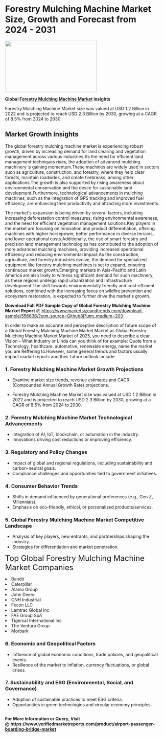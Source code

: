 <H1>Forestry Mulching Machine Market Size, Growth and Forecast from 2024 - 2031</H1><img class="aligncenter size-medium wp-image-584254" src="https://thirdeyenews.in/wp-content/uploads/2024/09/Global-Market-Research-300x168.jpeg" alt="" width="300" height="168" /><p><strong>Global&nbsp;<a href="https://www.marketsizeandtrends.com/download-sample/556636/?utm_source=Github8j?utm_medium=203">Forestry Mulching Machine Market</a> Insights</strong></p><p>Forestry Mulching Machine Market size was valued at USD 1.2 Billion in 2022 and is projected to reach USD 2.3 Billion by 2030, growing at a CAGR of 8.5% from 2024 to 2030.</p><p><h2>Market Growth Insights</h2> <p>The global forestry mulching machine market is experiencing robust growth, driven by increasing demand for land clearing and vegetation management across various industries.As the need for efficient land management techniques rises, the adoption of advanced mulching machinery is gaining momentum.These machines are widely used in sectors such as agriculture, construction, and forestry, where they help clear forests, maintain roadsides, and create firebreaks, among other applications.The growth is also supported by rising awareness about environmental conservation and the desire for sustainable land development.Furthermore, technological advancements in mulching machines, such as the integration of GPS tracking and improved fuel efficiency, are enhancing their productivity and attracting more investments.</p> <p>The market's expansion is being driven by several factors, including increasing deforestation control measures, rising environmental awareness, and the need for efficient vegetation management solutions.Key players in the market are focusing on innovation and product differentiation, offering machines with higher horsepower, better performance in diverse terrains, and lower operational costs.Additionally, the rise of smart forestry and precision land management technologies has contributed to the adoption of more advanced mulching machines, providing increased operational efficiency and reducing environmental impact.As the construction, agriculture, and forestry industries evolve, the demand for specialized equipment like forestry mulching machines is set to expand, ensuring continuous market growth.Emerging markets in Asia-Pacific and Latin America are also likely to witness significant demand for such machinery, as these regions undergo rapid urbanization and infrastructure development.The shift towards environmentally friendly and cost-efficient solutions, combined with the increasing focus on wildfire prevention and ecosystem restoration, is expected to further drive the market's growth.</p><p><span class=""><strong>Download Full PDF Sample Copy of Global Forestry Mulching Machine Market Report</strong> @ <a href="https://www.marketsizeandtrends.com/download-sample/556636/?utm_source=Github8j?utm_medium=203" target="_blank">https://www.marketsizeandtrends.com/download-sample/556636/?utm_source=Github8j?utm_medium=203</a></span></p><p>In order to make an accurate and perceptive description of future scope of a Global&nbsp;Forestry Mulching Machine Market Market as Global&nbsp;Forestry Mulching Machine Market Market of 2025, you need to describe a clear Vision &ndash; What Industry or Linda can you think of for example: Quote from a Technology, healthcare, automotive, renewable energy, name the market you are Reffering to.However, some general trends and factors usually impact market reports and their future outlook include:</p><h3>1.&nbsp;<strong>Forestry Mulching Machine Market Growth Projections</strong></h3><ul><li>Examine market size trends, revenue estimates and CAGR (Compounded Annual Growth Rate) projections.</li><li><p>Forestry Mulching Machine Market size was valued at USD 1.2 Billion in 2022 and is projected to reach USD 2.3 Billion by 2030, growing at a CAGR of 8.5% from 2024 to 2030.</p></li></ul><h3>2.&nbsp;<strong>Forestry Mulching Machine Market Technological Advancements</strong></h3><ul><li>Integration of AI, IoT, blockchain, or automation in the industry.</li><li>Innovations driving cost reductions or improving efficiency.</li></ul><h3>3.&nbsp;<strong>Regulatory and Policy Changes</strong></h3><ul><li>Impact of global and regional regulations, including sustainability and carbon-neutral goals.</li><li>Compliance challenges and opportunities tied to government initiatives.</li></ul><h3>4.&nbsp;<strong>Consumer Behavior Trends</strong></h3><ul><li>Shifts in demand influenced by generational preferences (e.g., Gen Z, Millennials).</li><li>Emphasis on eco-friendly, ethical, or personalized products/services.</li></ul><h3>5.&nbsp;<strong>Global Forestry Mulching Machine Market Competitive Landscape</strong></h3><ul><li>Analysis of key players, new entrants, and partnerships shaping the industry.</li><li>Strategies for differentiation and market penetration.</li></ul><p data-pm-slice="1 1 []"><span style="color: inherit; font-family: inherit; font-size: 25px;">Top Global Forestry Mulching Machine Market Companies</span></p><div class="" data-test-id=""><p><li>Bandit</li><li> Caterpillar</li><li> Alamo Group</li><li> John Deere</li><li> CNH Industrial</li><li> Fecon LLC</li><li> Lamtrac Global Inc</li><li> FAE Group SpA</li><li> Tigercat International Inc</li><li> The Ventura Group</li><li> Morbark</li></p></div><h3>6.&nbsp;<strong>Economic and Geopolitical Factors</strong></h3><ul><li>Influence of global economic conditions, trade policies, and geopolitical events.</li><li>Resilience of the market to inflation, currency fluctuations, or global crises.</li></ul><h3>7.&nbsp;<strong>Sustainability and ESG (Environmental, Social, and Governance)</strong></h3><ul><li>Adoption of sustainable practices to meet ESG criteria.</li><li>Opportunities in green technologies and circular economy principles.</li></ul><h2><strong style="font-size: 14px;">For More Information or Query, Visit @&nbsp;</strong><a style="background-color: #ffffff; font-size: 14px;" href="https://www.marketsizeandtrends.com/report/forestry-mulching-machine-market/" target="_blank">https://www.verifiedmarketreports.com/product/airport-passenger-boarding-bridge-market</a></h2>